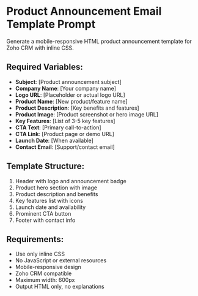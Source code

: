 # Product Announcement Email Template Prompt

Generate a mobile-responsive HTML product announcement template for Zoho CRM with inline CSS.

## Required Variables:
- **Subject**: [Product announcement subject]
- **Company Name**: [Your company name]
- **Logo URL**: [Placeholder or actual logo URL]
- **Product Name**: [New product/feature name]
- **Product Description**: [Key benefits and features]
- **Product Image**: [Product screenshot or hero image URL]
- **Key Features**: [List of 3-5 key features]
- **CTA Text**: [Primary call-to-action]
- **CTA Link**: [Product page or demo URL]
- **Launch Date**: [When available]
- **Contact Email**: [Support/contact email]

## Template Structure:
1. Header with logo and announcement badge
2. Product hero section with image
3. Product description and benefits
4. Key features list with icons
5. Launch date and availability
6. Prominent CTA button
7. Footer with contact info

## Requirements:
- Use only inline CSS
- No JavaScript or external resources
- Mobile-responsive design
- Zoho CRM compatible
- Maximum width: 600px
- Output HTML only, no explanations